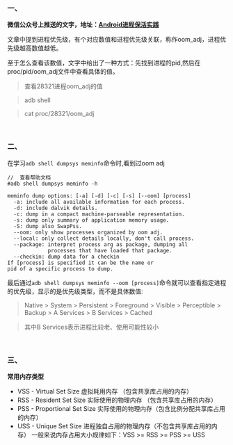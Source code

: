 

### 一、 ###
**微信公众号上推送的文字，地址：[Android进程保活实践](http://mp.weixin.qq.com/s?__biz=MzAxMTI4MTkwNQ==&mid=2650825271&idx=1&sn=2f71bc9a6a5f3b638cb561c777b713b3&chksm=80b7b6a9b7c03fbfc0b72341f1b0dd4e014acddbd49152914a5360a6f72cd7c8803e50021d68&mpshare=1&scene=1&srcid=0411A5RImGxPRihq4M17V5pw#rd)**

文章中提到进程优先级，有个对应数值和进程优先级关联，称作oom_adj，进程优先级越高数值越低。

至于怎么查看该数值，文字中给出了一种方式：先找到进程的pid,然后在proc/pid/oom_adj文件中查看具体的值。

>查看28321进程oom_adj的值

>adb shell

>cat proc/28321/oom_adj


<br/>



### 二、 ###

在学习`adb shell dumpsys meminfo`命令时,看到过oom adj

    
	//  查看帮助文档
	#adb shell dumpsys meminfo -h
	
	meminfo dump options: [-a] [-d] [-c] [-s] [--oom] [process]
	  -a: include all available information for each process.
	  -d: include dalvik details.
	  -c: dump in a compact machine-parseable representation.
	  -s: dump only summary of application memory usage.
	  -S: dump also SwapPss.
	  --oom: only show processes organized by oom adj.
	  --local: only collect details locally, don't call process.
	  --package: interpret process arg as package, dumping all
	             processes that have loaded that package.
	  --checkin: dump data for a checkin
	If [process] is specified it can be the name or 
	pid of a specific process to dump.


最后通过`adb shell dumpsys meminfo --oom [process]`命令就可以查看指定进程的优先级，显示的是优先级类型，而不是具体数值: 

>Native > System > Persistent > Foreground > Visible > Perceptible > Backup > A Services > B Services > Cached

>其中B Services表示进程比较老、使用可能性较小


<br/>

### 三、 ###
**常用内存类型**

- VSS - Virtual Set Size 虚拟耗用内存 （包含共享库占用的内存）
- RSS - Resident Set Size 实际使用的物理内存 （包含共享库占用的内存）
- PSS - Proportional Set Size  实际使用的物理内存（包含比例分配共享库占用的内存）
- USS - Unique Set Size 进程独自占用的物理内存（不包含共享库占用的内存）
一般来说内存占用大小规律如下：VSS >= RSS >= PSS >= USS